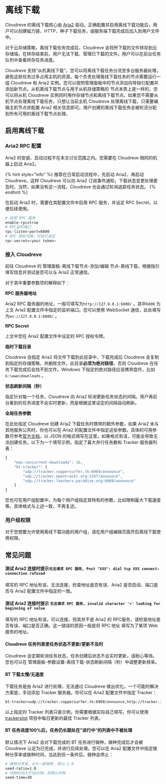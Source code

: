 # 离线下载

Cloudreve 的离线下载核心由 [Aria2](https://aria2.github.io) 驱动。正确配置并启用离线下载功能后，用户可以创建磁力链、HTTP、种子下载任务，由服务端下载完成后加入到用户文件中。

对于云存储策略，离线下载任务完成后，Cloudreve 会将所下载的文件转存到云存储端，在转存结束前，用户无法下载、管理已下载的文件。用户可以在前台任务队列中查看转存任务进度。

Cloudreve 支持“从机离线下载”，您可以将离线下载任务分流至多台服务器处理，避免这些任务过多占用主机的资源。每个负责处理离线下载任务的节点需要运行一组 Cloudreve 和 Aria2 实例。您可以按照管理面板中的节点添加向导指引配置并添加新节点。从机离线下载节点与用于从机存储策略的 节点本质上是一样的，您可以将从机 Cloudreve 实例同时用作存储节点和离线下载节点。如果您不需要从机节点处理离线下载任务，只想让当前主机 Cloudreve 处理离线下载，只需要编辑主机节点并配置 Aria2 相关信息即可。用户创建的离线下载任务会被轮流分配到所有可用的离线下载节点处理。

## 启用离线下载

### Aria2 RPC 配置

Aria2 的安装、启动过程不在本文讨论范围之内。您需要在 Cloudreve 相同的机器上启动 Aria2。

{% hint style="info" %}
推荐在日常启动流程中，先启动 Aria2，再启动 Cloudreve，这样 Cloudreve 可以向 Aria2 订阅事件通知，下载状态变更处理更及时。当然，如果没有这一流程，Cloudreve 也会通过轮询追踪任务状态。
{% endhint %}

在启动 Aria2 时，需要在其配置文件中启用 RPC 服务，并设定 RPC Secret，以便后续使用。

```bash
# 启用 RPC 服务
enable-rpc=true
# RPC监听端口
rpc-listen-port=6800
# RPC 授权令牌，可自行设定
rpc-secret=<your token>
```

### 接入 Cloudreve

前往 Cloudreve 的 管理面板-离线下载节点-添加/编辑 节点-离线下载，根据指引填写信息并测试是否可以与 Aria2 正常通信。

对于其中重要参数项的解释如下：

**RPC 服务器地址**

Aria2 RPC 服务器的地址，一般可填写为`http://127.0.0.1:6800/` 。其中`6800` 为上文 Aria2 配置文件中指定的监听端口。您可以使用 WebSocket 通信，此处填写为`ws://127.0.0.1:6800/` 。

**RPC Secret**

上文中您在 Aria2 配置文件中设定的 RPC 授权令牌。

**临时下载目录**

Cloudreve 会指定 Aria2 将文件下载到此目录中，下载完成后 Cloudreve 会复制到指定的存储策略，并删除文件。此目录**必须为绝对路径**，否则 Cloudreve 在任务下载完成后会找不到文件。Windows 下指定的绝对路径应该携带盘符，比如`G:\www\downloads` 。

**状态刷新间隔（秒）**

指定针对每一个任务，Cloudreve 向 Aria2 轮询更新任务状态的间隔。用户再前台看到的任务进度不会实时更新，而是根据这里设定的间隔自动刷新。

**全局任务参数**

在此处指定 Cloudreve 创建 Aria2 下载任务时携带的额外参数，如果 Aria2 未与其他服务公共时，你也可以在 Aria2 的配置文件中指定这些参数。具体的可用参数可参考[官方文档](https://aria2.github.io/manual/en/html/aria2c.html#options)，以 JSON 的格式填写在这里。如果格式有误，可能会导致无法创建任务。以下为一个填写示例，指定了最大并行任务数和 Tracker 服务器列表：

```javascript
{
	"max-concurrent-downloads": 10,
	"bt-tracker": [
		"udp://tracker.coppersurfer.tk:6969/announce",
		"udp://tracker.opentrackr.org:1337/announce",
		"udp://tracker.leechers-paradise.org:6969/announce"
	]
}
```

您也可在用户组配置中，为每个用户组指定其特有的参数，比如限制最大下载速度等。具体格式与上述一致，不再复述。

### 用户组权限

对于您想要允许使用离线下载功能的用户组，请在用户组编辑页面开启离线下载使用权限。

## 常见问题

#### 测试 Aria2 连接时提示`无法请求 RPC 服务, Post "XXX": dial tcp XXX connect: connection refused`

填写的 RPC 地址有误，无法连接，检查地址是否有误、Aria2 是否启动、端口是否与 Aria2 配置文件中指定的一致。

#### 测试 Aria2 连接时提示 `无法请求 RPC 服务, invalid character '<' looking for beginning of value`

填写的 RPC 地址有误，可以连接，但其并不是 Aria2 的 RPC服务，请检查地址是否有误、端口是否正确。这一错误的原因一般是将 RPC 地址 填写为了某项 Web 服务的地址。

#### Cloudreve 任务列表里任务状态不更新/更新不及时

Cloudreve 会定期轮询任务状态，任务创建后状态不会实时更新，请耐心等待。您也可以在 管理面板-参数设置-离线下载-状态刷新间隔（秒）中调整更新频率。

#### BT 下载太慢/无速度

下载任务是由 Aria2 进行处理，无法通过 Cloudreve 做出优化。一个可能的解决方案是，手动添加 Tracker 服务器。你可以在 Aria2 配置文件中指定 Tracker：

```bash
bt-tracker=udp://tracker.coppersurfer.tk:6969/announce,http://tracker.internetwarriors.net:1337/announce,udp://tracker.opentrackr.org:1337/announce
```

以上指定的 Tracker 列表只是示例，你需要根据实际自己填写。你可以使用 [trackerslist](https://github.com/ngosang/trackerslist) 项目中每日更新的最佳 Tracker 列表。

#### BT 任务进度100%后，任务仍长期处在”进行中“的列表中不被处理

默认情况下 Aria2 会对下载完成的 BT 任务进行做种，做种完成后才会被 Cloudreve 认定为已完成，并进行后续处理。您可以在 Aria2 配置文件中指定做种分享率或做种时间，当达到任一条件后，做种会停止：

```bash
# 做种分享率, 0为一直做种, 默认:1.0
seed-ratio=1.0
# 作种时间大于30分钟，则停止作种
seed-time=30
```
